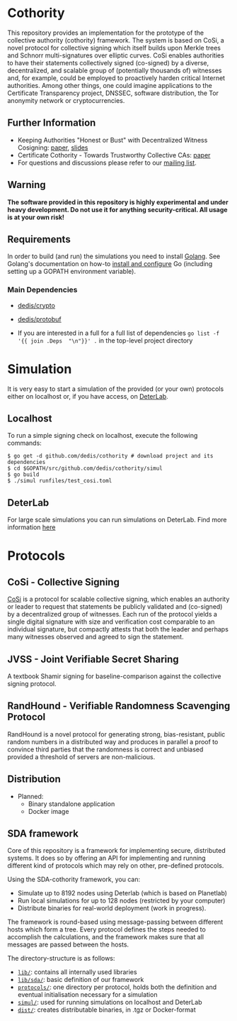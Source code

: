 # Cothority

This repository provides an implementation for the prototype of the 
collective authority (cothority) framework. 
The system is based on CoSi, a novel protocol for collective signing 
which itself builds upon Merkle trees and Schnorr multi-signatures over 
elliptic curves. 
CoSi enables authorities to have their statements collectively signed 
(co-signed) by a diverse, decentralized, and scalable group of 
(potentially thousands of) witnesses and, for example, could be employed 
to proactively harden critical Internet authorities. 
Among other things, one could imagine applications to the Certificate 
Transparency project, DNSSEC, software distribution, the Tor anonymity 
network or cryptocurrencies.

## Further Information

* Keeping Authorities "Honest or Bust" with Decentralized Witness 
Cosigning: [paper](http://arxiv.org/abs/1503.08768), 
[slides](http://dedis.cs.yale.edu/dissent/pres/151009-stanford-cothorities.pdf)
* Certificate Cothority - Towards Trustworthy Collective CAs: 
[paper](https://petsymposium.org/2015/papers/syta-cc-hotpets2015.pdf)
* For questions and discussions please refer to our 
[mailing list](https://groups.google.com/forum/#!forum/cothority).

## Warning
**The software provided in this repository is highly experimental and 
under heavy development. Do not use it for anything security-critical. 
All usage is at your own risk!**

## Requirements

In order to build (and run) the simulations you need to install 
[Golang](https://golang.org/dl/).
See Golang's documentation on how-to 
[install and configure](https://golang.org/doc/install) Go (including 
setting up a GOPATH environment variable).

### Main Dependencies 

* [dedis/crypto](https://github.com/dedis/crypto)
* [dedis/protobuf](https://github.com/dedis/protobuf)

* If you are interested in a full for a full list of dependencies
`go list -f '{{ join .Deps  "\n"}}' .` in the top-level project directory
    
# Simulation
It is very easy to start a simulation of the provided (or your own) 
protocols either on localhost or, if you have access, on 
[DeterLab](https://www.isi.deterlab.net).

## Localhost
To run a simple signing check on localhost, execute the following 
commands:

```
$ go get -d github.com/dedis/cothority # download project and its dependencies
$ cd $GOPATH/src/github.com/dedis/cothority/simul
$ go build
$ ./simul runfiles/test_cosi.toml
```

## DeterLab

For large scale simulations you can run simulations on DeterLab. Find 
more information [here](Deterlab.md)

# Protocols

## CoSi - Collective Signing

[CoSi](http://dedis.cs.yale.edu/dissent/papers/witness-abs) is a 
protocol for scalable collective signing, which enables an authority or 
leader to request that statements be publicly validated and (co-signed) 
by a decentralized group of witnesses. 
Each run of the protocol yields a single digital signature with size and 
verification cost comparable to an individual signature, but compactly
attests that both the leader and perhaps many witnesses observed and 
agreed to sign the statement.

## JVSS - Joint Verifiable Secret Sharing

A textbook Shamir signing for baseline-comparison against the collective 
signing protocol.

## RandHound - Verifiable Randomness Scavenging Protocol 

RandHound is a novel protocol for generating strong, bias-resistant, 
public random numbers in a distributed way and produces in parallel a 
proof to convince third parties that the randomness is correct and 
unbiased provided a threshold of servers are non-malicious.


## Distribution
* Planned:
    * Binary standalone application
    * Docker image

## SDA framework

Core of this repository is a framework for implementing secure, 
distributed systems. 
It does so by offering an API for implementing and running different 
kind of protocols which may rely on other, pre-defined protocols.
 
Using the SDA-cothority framework, you can:

* Simulate up to 8192 nodes using Deterlab (which is based on Planetlab)
* Run local simulations for up to 128 nodes (restricted by your computer)
* Distribute binaries for real-world deployment (work in progress).

The framework is round-based using message-passing between different 
hosts which form a tree. Every protocol defines the steps needed to 
accomplish the calculations, and the framework makes sure that all 
messages are passed between the hosts.
  
The directory-structure is as follows:

* [`lib/`](lib/): contains all internally used libraries
* [`lib/sda/`](lib/sda/): basic definition of our framework
* [`protocols/`](protocols/): one directory per protocol, holds both the 
definition and eventual initialisation necessary for a simulation
* [`simul/`](simul/): used for running simulations on localhost and DeterLab
* [`dist/`](dist/): creates distributable binaries, in .tgz or Docker-format
